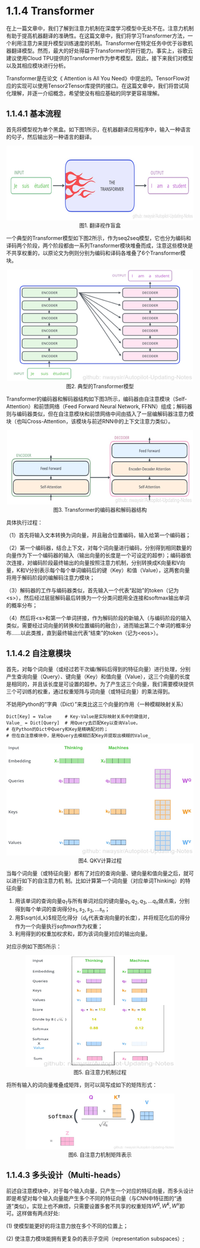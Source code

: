 # 1.1.4 Transformer

在上一篇文章中，我们了解到注意力机制在深度学习模型中无处不在。注意力机制有助于提高机器翻译的准确性。在这篇文章中，我们将学习Transformer方法，一个利用注意力来提升模型训练速度的机制。Transformer在特定任务中优于谷歌机器翻译模型。然而，最大的好处得益于Transformer的并行能力。事实上，谷歌云建议使用Cloud TPU提供的Transformer作为参考模型。因此，接下来我们对模型以及其相应模块进行分析。

Transformer是在论文《 Attention is All You Need》中提出的。TensorFlow对应的实现可以使用Tensor2Tensor库提供的接口。在这篇文章中，我们将尝试简化理解，并逐一介绍概念，希望使没有相应基础的同学更容易理解。

## 1.1.4.1 基本流程

首先将模型视为单个黑盒。如下图1所示，在机器翻译应用程序中，输入一种语言的句子，然后输出另一种语言的翻译。

<div align=center>
<img src="./imgs/1.1.4.1.jpg" width="700" height="200">
</div>
<div align=center>图1. 翻译视作盲盒</div>

一个典型的Transformer模型如下图2所示，作为seq2seq模型，它也分为编码和译码两个阶段，两个阶段都由一系列Transformer模块堆叠而成，注意这些模块是不共享权重的，以原论文为例则分别为编码和译码各堆叠了6个Transformer模块。

<div align=center>
<img src="./imgs/1.1.4.2.jpg" width="500" height="300">
</div>
<div align=center>图2. 典型的Transformer模型</div>

Transformer的编码器和解码器结构如下图3所示，编码器由自注意模块（Self-Attention）和前馈网络（Feed Forward Neural Network, FFNN）组成；解码器则与编码器类似，但在自注意模块和前馈网络中间由插入了一层编解码器注意力模块（也叫Cross-Attention，该模块与前述RNN中的上下文注意力类似）。

<div align=center>
<img src="./imgs/1.1.4.3.jpg" width="500" height="200">
</div>
<div align=center>图3. Transformer的编码器和解码器结构</div>

具体执行过程：

（1）首先将输入文本转换为词向量，并且融合位置编码，输入给第一个编码器；

（2）第一个编码器，结合上下文，对每个词向量进行编码，分别得到相同数量的向量作为下一个编码器的输入（输出向量的长度是一个可设定的超参）；编码器依次连接，对编码阶段最终输出的向量按照注意力机制，分别转换成K向量和V向量，K和V分别表示每个每个单词编码后的键（Key）和值（Value），这两套向量将用于解码阶段的编解码注意力模块；

（3）解码器的工作与编码器类似，首先输入一个代表“起始”的token（记为&lt;s&gt;），然后经过层层解码最后转换为一个分类问题用全连接和softmax输出单词的概率分布；

（4）然后将&lt;s&gt;和第一个单词拼接，作为解码阶段的新输入（与编码阶段的输入类似，需要经过词向量的转换和位置编码的融合），进而输出第二个单词的概率分布……以此类推，直到最终输出代表“结束”的token（记为&lt;eos&gt;）。

## 1.1.4.2 自注意模块

首先，对每个词向量（或经过若干次编/解码后得到的特征向量）进行处理，分别产生查询向量（Query）、键向量（Key）和值向量（Value），这三个向量的长度是相同的，并且该长度是可设置的超参。为了产生这三个向量，我们需要模块提供三个可训练的权重，通过权重矩阵与词向量（或特征向量）的乘法得到。

不妨用Python的“字典（Dict）”来类比这三个向量的作用（一种模糊映射关系）

```
Dict[Key] = Value     # Key-Value是实际映射关系中的键值对,
Value_ = Dict[Query]  # 用Query去匹配Key以查询Value，
# 在Python的Dict中Query和Key是精确配对的；
# 但在自注意模块中，是用Query去模糊匹配Key并提取出模糊的Value_
```

<div align=center>
<img src="./imgs/1.1.4.4.jpg" width="600" height="300">
</div>
<div align=center>图4. QKV计算过程 </div>

当每个词向量（或特征向量）都有了对应的查询向量、键向量和值向量之后，就可以进行如下的自注意力机
制。比如计算第一个词向量（对应单词Thinking）的特征向量:

1. 用该单词的查询向量$q_1$与所有单词对应的键向量$q_1,q_2,q_3,...q_n$做点乘，分别得到每个单词的查询得分$s_1,s_2,s_3,...s_n$；
2. 用$\sqrt{d_k}$规范化得分（$d_k$代表查询向量的长度），并将规范化后的得分作为一个向量执行$softmax$作为权重；
3. 利用得到的权重加权求和，即为该词向量对应的输出向量。

对应示例如下图5所示：

<div align=center>
<img src="./imgs/1.1.4.5.jpg" width="400" height="300">
</div>
<div align=center>图5. 自注意力机制过程 </div>

将所有输入的词向量堆叠成矩阵，则可以简写成如下的矩阵形式：

<div align=center>
<img src="./imgs/1.1.4.6.jpg" width="400" height="150">
</div>
<div align=center>图6. 自注意力机制矩阵表示 </div>

## 1.1.4.3 多头设计（Multi-heads）

前述自注意模块中，对于每个输入向量，只产生一个对应的特征向量，而多头设计即是希望对每个输入向量能产生多个不同的特征向量（与CNN中特征图的“通道”类似）。实现上也不麻烦，只需要设置多套不共享的权重矩阵$W^q, W^k, W^v$即可。这样做有两点好处:

(1) 使模型能更好的将注意力放在多个不同的位置上；

(2) 使注意力模块能拥有更复杂的表示子空间（representation subspaces）;





